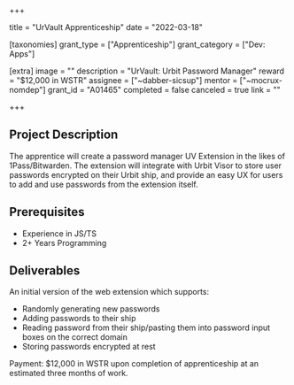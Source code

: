 +++

title = "UrVault Apprenticeship"
date = "2022-03-18"

[taxonomies]
grant_type = ["Apprenticeship"]
grant_category = ["Dev: Apps"]

[extra]
image = ""
description = "UrVault: Urbit Password Manager"
reward = "$12,000 in WSTR"
assignee = ["~dabber-sicsup"]
mentor = ["~mocrux-nomdep"]
grant_id = "A01465"
completed = false
canceled = true
link = ""

+++

## Project Description

The apprentice will create a password manager UV Extension in the likes of 1Pass/Bitwarden. The extension will integrate with Urbit Visor to store user passwords encrypted on their Urbit ship, and provide an easy UX for users to add and use passwords from the extension itself.

## Prerequisites

- Experience in JS/TS
- 2+ Years Programming

## Deliverables

An initial version of the web extension which supports:

- Randomly generating new passwords
- Adding passwords to their ship
- Reading password from their ship/pasting them into password input boxes on the correct domain
- Storing passwords encrypted at rest

Payment: $12,000 in WSTR upon completion of apprenticeship at an estimated three months of work.
